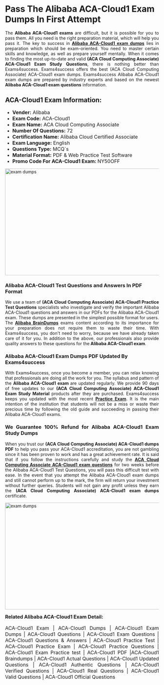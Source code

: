 <h1><strong><strong>Pass The Alibaba ACA-Cloud1 Exam Dumps In First Attempt</strong></strong></h1> <p style="text-align:justify">The <strong>Alibaba ACA-Cloud1 exams</strong> are difficult, but it is possible for you to pass them. All you need is the right preparation material, which will help you pass it. The key to success in <a href="https://www.exams4success.com/alibaba/aca-cloud1-pdf-exam-dumps"><strong>Alibaba ACA-Cloud1 exam dumps</strong></a> lies in preparation which should be exam-oriented. You need to master certain skills and knowledge, as well as prepare yourself mentally. When it comes to finding the most up-to-date and valid <strong>(ACA Cloud Computing Associate) ACA-Cloud1 Exam Study Questions</strong>, there is nothing better than Exams4success. Exams4success offers the best (ACA Cloud Computing Associate) ACA-Cloud1 exam dumps. Exams4success Alibaba ACA-Cloud1 exam dumps are prepared by industry experts and based on the newest <strong>Alibaba ACA-Cloud1 exam questions</strong> information.</p> <h2><strong><strong>ACA-Cloud1 Exam Information:</strong></strong></h2> <ul> <li><span style="font-size:16px"><strong>Vender:</strong> Alibaba</span></li> <li><span style="font-size:16px"><strong>Exam Code:</strong> ACA-Cloud1</span></li> <li><span style="font-size:16px"><strong>Exam Name:</strong> ACA Cloud Computing Associate</span></li> <li><span style="font-size:16px"><strong>Number Of Questions:</strong> 72</span></li> <li><span style="font-size:16px"><strong>Certification Name:</strong> Alibaba Cloud Certified Associate</span></li> <li><span style="font-size:16px"><strong>Exam Language:</strong> English</span></li> <li><span style="font-size:16px"><strong>Questions Type:</strong> MCQ`s</span></li> <li><span style="font-size:16px"><strong>Material Format:</strong> PDF & Web Practice Test Software</span></li> <li><span style="font-size:16px"><strong>Promo Code For ACA-Cloud1 Exam: </strong>NY50OFF</span></li> </ul> <p><a href="https://www.exams4success.com/alibaba/aca-cloud1-pdf-exam-dumps" rel="no-follow"><img alt="exam dumps" src="https://www.certcollections.com/uploads/content/infrist1.png" style="height:350px; width:750px" /></a></p> <h3><strong>Alibaba ACA-Cloud1 Test Questions and Answers In PDF Format</strong></h3> <p style="text-align:justify">We use a team of <strong>(ACA Cloud Computing Associate) ACA-Cloud1 Practice Test Questions</strong> specialists who investigate and verify the important Alibaba ACA-Cloud1 questions and answers in our PDFs for the Alibaba ACA-Cloud1 exam. These dumps are presented in the simplest possible format for users. The <a href="https://www.exams4success.com/alibaba-exam-dumps"><strong>Alibaba BrainDumps</strong></a> exams content according to its importance for your preparation does not require them to waste their time. With Exams4success, you don't need to worry, because we have already taken care of it for you. In addition to the above, our professionals also provide quality answers to these questions for the<strong> Alibaba ACA-Cloud1 exam</strong>.</p> <h3><strong> Alibaba ACA-Cloud1 Exam Dumps PDF Updated By Exams4success</strong></h3> <p style="text-align:justify">With Exams4success, once you become a member, you can relax knowing that professionals are doing all the work for you. The syllabus and pattern of the <strong>Alibaba ACA-Cloud1 exam </strong>are updated regularly. We provide 90 days of free updates to our <strong>(ACA Cloud Computing Associate) ACA-Cloud1 Exam Study Material</strong> products after they are purchased. Exams4success keeps you updated with the most recent <a href="https://www.exams4success.com/"><strong>Practice Exam</strong></a>. It is the main intention of the institution that students will not be a miss or waste their precious time by following the old guide and succeeding in passing their Alibaba ACA-Cloud1 exams.</p> <h3 style="text-align:justify"><strong>We Guarantee 100% Refund for Alibaba ACA-Cloud1 Exam Study Dumps</strong></h3> <p style="text-align:justify">When you trust our <strong>(ACA Cloud Computing Associate) ACA-Cloud1 dumps PDF</strong> to help you pass your ACA-Cloud1 accreditation, you are not gambling since it has been proven to work and has a great achievement rate. It is said that if you follow the instructions carefully and study the <a href="https://www.exams4success.com/alibaba/aca-cloud1-pdf-exam-dumps"><strong>ACA Cloud Computing Associate ACA-Cloud1 exam questions</strong></a> for two weeks before the Alibaba ACA-Cloud1 Test Questions, you will pass this difficult test with ease. In the event that you attempt the Alibaba ACA-Cloud1 exam dumps and still cannot perform up to the mark, the firm will return your investment without further queries. Students will not gain any profit unless they earn the <strong>(ACA Cloud Computing Associate) ACA-Cloud1 exam dumps</strong> certificate.</p> <p style="text-align:justify"><a href="https://www.exams4success.com/alibaba/aca-cloud1-pdf-exam-dumps" rel="no-follow"><img alt="exam dumps" src="https://www.certcollections.com/uploads/content/free_demo1.png" style="height:350px; width:750px" /></a></p> <p style="text-align:justify"><span style="font-size:16px"><strong>Related Alibaba ACA-Cloud1 Exam Detail:</strong></span><br /> <br /> <span style="font-size:16px">ACA-Cloud1 Exam | ACA-Cloud1 Dumps | ACA-Cloud1 Exam Dumps | ACA-Cloud1 Questions | ACA-Cloud1 Exam Questions | ACA-Cloud1 Questions & Answers | ACA-Cloud1 Practice Test | ACA-Cloud1 Practice Exam | ACA-Cloud1 Practice Questions | ACA-Cloud1 Exam Practice test | ACA-Cloud1 PDF |ACA-Cloud1 Braindumps | ACA-Cloud1 Actual Questions | ACA-Cloud1 Updated Questions | ACA-Cloud1 Authentic Questions | ACA-Cloud1 Verified Questions | ACA-Cloud1 Real Questions | ACA-Cloud1 Valid Questions | ACA-Cloud1 Official Questions</span></p>
